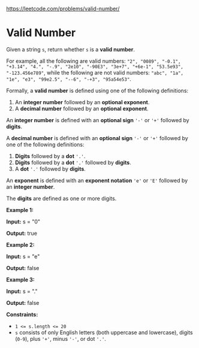 https://leetcode.com/problems/valid-number/ 
 # Valid Number 

  Given a string `s`, return whether `s` is a **valid number**.  
  
For example, all the following are valid numbers: `"2", "0089", "-0.1", "+3.14", "4.", "-.9", "2e10", "-90E3", "3e+7", "+6e-1", "53.5e93", "-123.456e789"`, while the following are not valid numbers: `"abc", "1a", "1e", "e3", "99e2.5", "--6", "-+3", "95a54e53"`.

Formally, a **valid number** is defined using one of the following definitions:

1.  An **integer number** followed by an **optional exponent**.
2.  A **decimal number** followed by an **optional exponent**.

An **integer number** is defined with an **optional sign** `'-'` or `'+'` followed by **digits**.

A **decimal number** is defined with an **optional sign** `'-'` or `'+'` followed by one of the following definitions:

1.  **Digits** followed by a **dot** `'.'`.
2.  **Digits** followed by a **dot** `'.'` followed by **digits**.
3.  A **dot** `'.'` followed by **digits**.

An **exponent** is defined with an **exponent notation** `'e'` or `'E'` followed by an **integer number**.

The **digits** are defined as one or more digits.

**Example 1:**

**Input:** s = "0"

**Output:** true

**Example 2:**

**Input:** s = "e"

**Output:** false

**Example 3:**

**Input:** s = "."

**Output:** false

**Constraints:**

*   `1 <= s.length <= 20`
*   `s` consists of only English letters (both uppercase and lowercase), digits (`0-9`), plus `'+'`, minus `'-'`, or dot `'.'`.